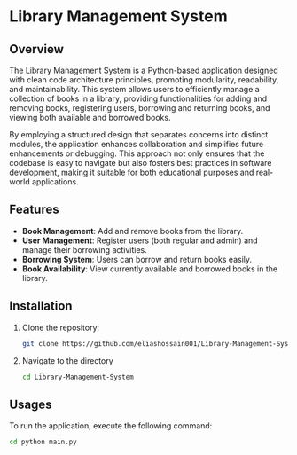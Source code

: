 # Library Management System

## Overview
The Library Management System is a Python-based application designed with clean code architecture principles, promoting modularity, readability, and maintainability. This system allows users to efficiently manage a collection of books in a library, providing functionalities for adding and removing books, registering users, borrowing and returning books, and viewing both available and borrowed books.

By employing a structured design that separates concerns into distinct modules, the application enhances collaboration and simplifies future enhancements or debugging. This approach not only ensures that the codebase is easy to navigate but also fosters best practices in software development, making it suitable for both educational purposes and real-world applications.


## Features
- **Book Management**: Add and remove books from the library.
- **User Management**: Register users (both regular and admin) and manage their borrowing activities.
- **Borrowing System**: Users can borrow and return books easily.
- **Book Availability**: View currently available and borrowed books in the library.

## Installation
1. Clone the repository:
   ```bash
   git clone https://github.com/eliashossain001/Library-Management-System

2. Navigate to the directory
   ```bash
   cd Library-Management-System
## Usages
To run the application, execute the following command:
   ```bash
   cd python main.py



